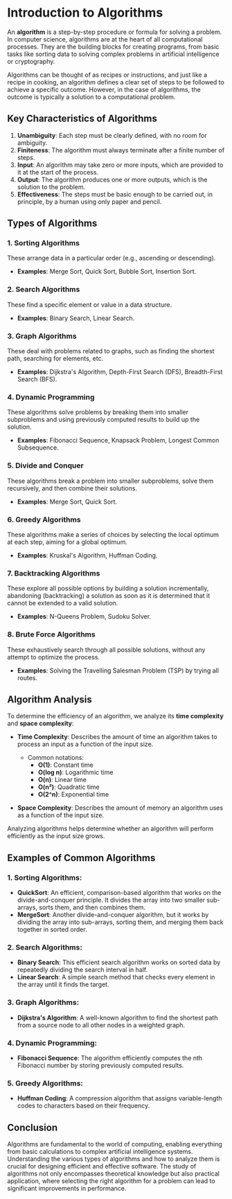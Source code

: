 # Introduction to Algorithms

An **algorithm** is a step-by-step procedure or formula for solving a problem. In computer science, algorithms are at the heart of all computational processes. They are the building blocks for creating programs, from basic tasks like sorting data to solving complex problems in artificial intelligence or cryptography.

Algorithms can be thought of as recipes or instructions, and just like a recipe in cooking, an algorithm defines a clear set of steps to be followed to achieve a specific outcome. However, in the case of algorithms, the outcome is typically a solution to a computational problem.

## Key Characteristics of Algorithms

1. **Unambiguity**: Each step must be clearly defined, with no room for ambiguity.
2. **Finiteness**: The algorithm must always terminate after a finite number of steps.
3. **Input**: An algorithm may take zero or more inputs, which are provided to it at the start of the process.
4. **Output**: The algorithm produces one or more outputs, which is the solution to the problem.
5. **Effectiveness**: The steps must be basic enough to be carried out, in principle, by a human using only paper and pencil.

## Types of Algorithms

### 1. Sorting Algorithms
These arrange data in a particular order (e.g., ascending or descending).
- **Examples**: Merge Sort, Quick Sort, Bubble Sort, Insertion Sort.

### 2. Search Algorithms
These find a specific element or value in a data structure.
- **Examples**: Binary Search, Linear Search.

### 3. Graph Algorithms
These deal with problems related to graphs, such as finding the shortest path, searching for elements, etc.
- **Examples**: Dijkstra's Algorithm, Depth-First Search (DFS), Breadth-First Search (BFS).

### 4. Dynamic Programming
These algorithms solve problems by breaking them into smaller subproblems and using previously computed results to build up the solution.
- **Examples**: Fibonacci Sequence, Knapsack Problem, Longest Common Subsequence.

### 5. Divide and Conquer
These algorithms break a problem into smaller subproblems, solve them recursively, and then combine their solutions.
- **Examples**: Merge Sort, Quick Sort.

### 6. Greedy Algorithms
These algorithms make a series of choices by selecting the local optimum at each step, aiming for a global optimum.
- **Examples**: Kruskal's Algorithm, Huffman Coding.

### 7. Backtracking Algorithms
These explore all possible options by building a solution incrementally, abandoning (backtracking) a solution as soon as it is determined that it cannot be extended to a valid solution.
- **Examples**: N-Queens Problem, Sudoku Solver.

### 8. Brute Force Algorithms
These exhaustively search through all possible solutions, without any attempt to optimize the process.
- **Examples**: Solving the Travelling Salesman Problem (TSP) by trying all routes.

## Algorithm Analysis

To determine the efficiency of an algorithm, we analyze its **time complexity** and **space complexity**:

- **Time Complexity**: Describes the amount of time an algorithm takes to process an input as a function of the input size.
  - Common notations:
    - **O(1)**: Constant time
    - **O(log n)**: Logarithmic time
    - **O(n)**: Linear time
    - **O(n²)**: Quadratic time
    - **O(2^n)**: Exponential time

- **Space Complexity**: Describes the amount of memory an algorithm uses as a function of the input size.

Analyzing algorithms helps determine whether an algorithm will perform efficiently as the input size grows.

## Examples of Common Algorithms

### 1. Sorting Algorithms:
- **QuickSort**: An efficient, comparison-based algorithm that works on the divide-and-conquer principle. It divides the array into two smaller sub-arrays, sorts them, and then combines them.
- **MergeSort**: Another divide-and-conquer algorithm, but it works by dividing the array into sub-arrays, sorting them, and merging them back together in sorted order.

### 2. Search Algorithms:
- **Binary Search**: This efficient search algorithm works on sorted data by repeatedly dividing the search interval in half.
- **Linear Search**: A simple search method that checks every element in the array until it finds the target.

### 3. Graph Algorithms:
- **Dijkstra's Algorithm**: A well-known algorithm to find the shortest path from a source node to all other nodes in a weighted graph.

### 4. Dynamic Programming:
- **Fibonacci Sequence**: The algorithm efficiently computes the nth Fibonacci number by storing previously computed results.

### 5. Greedy Algorithms:
- **Huffman Coding**: A compression algorithm that assigns variable-length codes to characters based on their frequency.

## Conclusion

Algorithms are fundamental to the world of computing, enabling everything from basic calculations to complex artificial intelligence systems. Understanding the various types of algorithms and how to analyze them is crucial for designing efficient and effective software. The study of algorithms not only encompasses theoretical knowledge but also practical application, where selecting the right algorithm for a problem can lead to significant improvements in performance.
